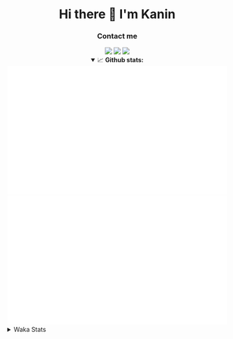 <div align="center">
 <h1>Hi there 👋 I'm Kanin</h1>
 <h3>Contact me</h3>
 <a href="mailto:im@kanin.dev"><img src="https://img.shields.io/badge/gmail-%23D14836.svg?&style=for-the-badge&logo=gmail&logoColor=white"/></a>
 <a href="https://twitter.com/KaninTwt"><img src="https://img.shields.io/badge/twitter-%231DA1F2.svg?&style=for-the-badge&logo=twitter&logoColor=white"/></a>
 <a href="https://www.linkedin.com/in/KaninDev"><img src="https://img.shields.io/badge/linkedin-%230077B5.svg?&style=for-the-badge&logo=linkedin&logoColor=white"/></a>
<details open>
  <summary>📈 <b>Github stats:</b></summary>
  <img src="https://github.com/Kanin/Kanin/blob/master/scripts/GitHubStats/generated/overview.svg"/>
  <img src="https://github.com/Kanin/Kanin/blob/master/scripts/GitHubStats/generated/languages.svg"/>
</details>
</div>

<details>
 <summary>Waka Stats</summary>

<!--START_SECTION:waka-->
![Code Time](http://img.shields.io/badge/Code%20Time-2%2C740%20hrs%2028%20mins-blue)

![Profile Views](http://img.shields.io/badge/Profile%20Views-0-blue)

![Lines of code](https://img.shields.io/badge/From%20Hello%20World%20I%27ve%20Written-863.1%20thousand%20lines%20of%20code-blue)

**🐱 My GitHub Data** 

> 📦 182.6 kB Used in GitHub's Storage 
 > 
> 🏆 130 Contributions in the Year 2025
 > 
> 🚫 Not Opted to Hire
 > 
> 📜 29 Public Repositories 
 > 
> 🔑 19 Private Repositories 
 > 
**I'm an Early 🐤** 

```text
🌞 Morning                3009 commits        ███████░░░░░░░░░░░░░░░░░░   27.51 % 
🌆 Daytime                3221 commits        ███████░░░░░░░░░░░░░░░░░░   29.45 % 
🌃 Evening                3145 commits        ███████░░░░░░░░░░░░░░░░░░   28.76 % 
🌙 Night                  1561 commits        ████░░░░░░░░░░░░░░░░░░░░░   14.27 % 
```
📅 **I'm Most Productive on Monday** 

```text
Monday                   2123 commits        █████░░░░░░░░░░░░░░░░░░░░   19.41 % 
Tuesday                  1589 commits        ████░░░░░░░░░░░░░░░░░░░░░   14.53 % 
Wednesday                1100 commits        ███░░░░░░░░░░░░░░░░░░░░░░   10.06 % 
Thursday                 1673 commits        ████░░░░░░░░░░░░░░░░░░░░░   15.30 % 
Friday                   1827 commits        ████░░░░░░░░░░░░░░░░░░░░░   16.71 % 
Saturday                 1046 commits        ██░░░░░░░░░░░░░░░░░░░░░░░   09.56 % 
Sunday                   1578 commits        ████░░░░░░░░░░░░░░░░░░░░░   14.43 % 
```


📊 **This Week I Spent My Time On** 

```text
🕑︎ Time Zone: America/New_York

💬 Programming Languages: 
TypeScript               22 hrs 16 mins      ███████████████████░░░░░░   75.99 % 
Python                   3 hrs 12 mins       ███░░░░░░░░░░░░░░░░░░░░░░   10.95 % 
CSS                      1 hr 25 mins        █░░░░░░░░░░░░░░░░░░░░░░░░   04.88 % 
JavaScript               57 mins             █░░░░░░░░░░░░░░░░░░░░░░░░   03.29 % 
TOML                     25 mins             ░░░░░░░░░░░░░░░░░░░░░░░░░   01.45 % 

🔥 Editors: 
VS Code                  29 hrs 1 min        █████████████████████████   99.00 % 
PyCharm                  17 mins             ░░░░░░░░░░░░░░░░░░░░░░░░░   01.00 % 

🐱‍💻 Projects: 
Site                     27 hrs 57 mins      ████████████████████████░   95.40 % 
4-2                      56 mins             █░░░░░░░░░░░░░░░░░░░░░░░░   03.21 % 
NailaSite                11 mins             ░░░░░░░░░░░░░░░░░░░░░░░░░   00.67 % 
website-new              6 mins              ░░░░░░░░░░░░░░░░░░░░░░░░░   00.39 % 
NailaDjango              5 mins              ░░░░░░░░░░░░░░░░░░░░░░░░░   00.34 % 

💻 Operating System: 
Windows                  29 hrs 18 mins      █████████████████████████   100.00 % 
```

**I Mostly Code in Python** 

```text
Python                   33 repos            ███████████████░░░░░░░░░░   61.11 % 
Java                     7 repos             ███░░░░░░░░░░░░░░░░░░░░░░   12.96 % 
TypeScript               6 repos             ███░░░░░░░░░░░░░░░░░░░░░░   11.11 % 
HTML                     3 repos             █░░░░░░░░░░░░░░░░░░░░░░░░   05.56 % 
Kotlin                   1 repo              ░░░░░░░░░░░░░░░░░░░░░░░░░   01.85 % 
```



**Timeline**

![Lines of Code chart](https://raw.githubusercontent.com/Kanin/Kanin/master/assets/bar_graph.png)


 Last Updated on 17/06/2025 04:42:20 UTC
<!--END_SECTION:waka-->
</details>

